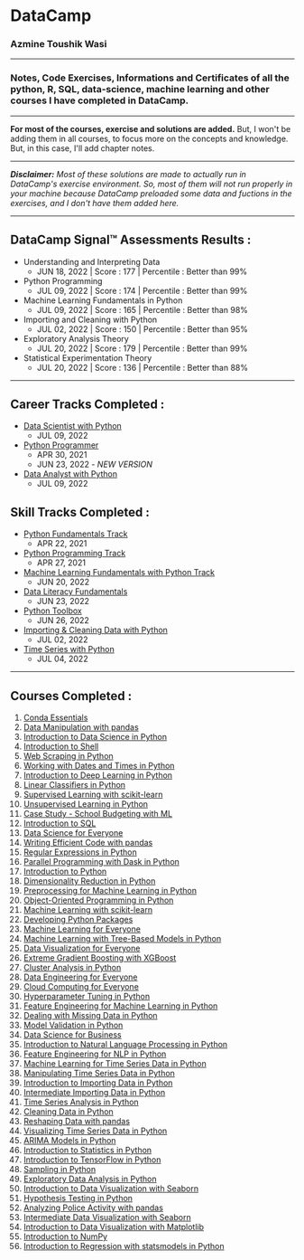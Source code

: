 # **DataCamp**
### **Azmine Toushik Wasi**

---

### Notes, Code Exercises, Informations and Certificates of all the python, R, SQL, data-science, machine learning and other courses I have completed in DataCamp.

---

**For most of the courses, exercise and solutions are added.** But, I won't be adding them in all courses, to focus more on the concepts and knowledge. But, in this case, I'll add chapter notes.

---

***Disclaimer:** Most of these solutions are made to actually run in DataCamp's exercise environment. So, most of them will not run properly in your machine because DataCamp preloaded some data and fuctions in the exercises, and I don't have them added here.*

---

## **DataCamp Signal™ Assessments Results :** 

- Understanding and Interpreting Data
  - JUN 18, 2022 | Score : 177 | Percentile : Better than 99%
- Python Programming
  - JUL 09, 2022 | Score : 174 | Percentile : Better than 99%
- Machine Learning Fundamentals in Python
  - JUL 09, 2022 | Score : 165 |  Percentile : Better than 98%
- Importing and Cleaning with Python
  - JUL 02, 2022 | Score : 150 |  Percentile : Better than 95%
- Exploratory Analysis Theory
  - JUL 20, 2022 | Score : 179 |  Percentile : Better than 99%
- Statistical Experimentation Theory
  - JUL 20, 2022 | Score : 136 |  Percentile : Better than 88%

---

## **Career Tracks Completed :**

- [Data Scientist with Python](https://www.datacamp.com/statement-of-accomplishment/track/7cc385b02d4d4229b9b1c4e853f942999836205a)
  - JUL 09, 2022
- [Python Programmer](https://www.datacamp.com/statement-of-accomplishment/track/53516897e8494fac5726b5a95e772ac9dca2f0cc)
  - APR 30, 2021
  - JUN 23, 2022 - *NEW VERSION*
- [Data Analyst with Python](https://www.datacamp.com/statement-of-accomplishment/track/0ee7bbc1ee9c8c59f7e7349ee68cf501e76d17f7)
  - JUL 09, 2022

## **Skill Tracks Completed :**

- [Python Fundamentals Track](https://www.datacamp.com/statement-of-accomplishment/track/97ed5b101facac09cf9981661c750941c3f8c335)
  - APR 22, 2021
- [Python Programming Track](https://www.datacamp.com/statement-of-accomplishment/track/7e028f33e21ebda316e56a9128c0976c772da6c7)
  - APR 27, 2021
- [Machine Learning Fundamentals with Python Track](https://www.datacamp.com/statement-of-accomplishment/track/5b7ae1bb6614f496b96a6f238cbd3fb46d6b9ccc)
  - JUN 20, 2022
- [Data Literacy Fundamentals](https://www.datacamp.com/statement-of-accomplishment/track/2b705f666a8aab86b728cb9ac83a9e77c7e89a51)
  - JUN 23, 2022
- [Python Toolbox](https://www.datacamp.com/statement-of-accomplishment/track/d6d717306f276fd1718eb40a60e786b541c591ab)
  - JUN 26, 2022
- [Importing & Cleaning Data with Python](https://www.datacamp.com/statement-of-accomplishment/track/78e15544abc38caa0bd1fccfe945605985df2a22)
  - JUL 02, 2022
- [Time Series with Python](https://www.datacamp.com/statement-of-accomplishment/track/ec25cb851f98102f064f29c1cce20a5e1588a3d2)
  - JUL 04, 2022

---
## **Courses Completed :**

1. [Conda Essentials](https://www.datacamp.com/statement-of-accomplishment/course/3e892cc08f2285de0c25c5d206d8e7ab09ac8a3c)
2. [Data Manipulation with pandas](https://www.datacamp.com/statement-of-accomplishment/course/9e6c773097a8fb3332cbabac3e3331ded615717d)
3. [Introduction to Data Science in Python](https://www.datacamp.com/statement-of-accomplishment/course/b71cf0f85700d83e968d015aca683eabc1c7f413)
4. [Introduction to Shell](https://www.datacamp.com/statement-of-accomplishment/course/79d18736c0afe35ffb0261ea95f9061236845b54)
5. [Web Scraping in Python](https://www.datacamp.com/statement-of-accomplishment/course/cbaf2b9852dcff40cf16cc2e610dd9b53807dacf)
6. [Working with Dates and Times in Python](https://www.datacamp.com/statement-of-accomplishment/course/74869031d80bf8c2ff6f61dd5c4bf430d8dae9b1)
7. [Introduction to Deep Learning in Python](https://www.datacamp.com/statement-of-accomplishment/course/c4b8be709c1b2e25c228bbd8fb09219ae4b569f7)
8. [Linear Classifiers in Python](https://www.datacamp.com/statement-of-accomplishment/course/8d181320d971b691eb5884459044039031dc2519)
9. [Supervised Learning with scikit-learn](https://www.datacamp.com/statement-of-accomplishment/course/9cd88b5d028a31d766e0d69f9cd8a1d25b214d62)
10. [Unsupervised Learning in Python](https://www.datacamp.com/statement-of-accomplishment/course/7b77700cf2c7fca758ca275e8f8dd3cb494d02c0)
11. [Case Study - School Budgeting with ML](https://www.datacamp.com/statement-of-accomplishment/course/905282c9911106ffb20c5bd4dbe25abf35231e9c)
12. [Introduction to SQL](https://www.datacamp.com/statement-of-accomplishment/course/5c3c7a0f26c7bfaded1a475b023c65a3e994d706)
13. [Data Science for Everyone](https://www.datacamp.com/statement-of-accomplishment/course/e10d6bd7021772c3e7d68438f82db0ff2acd25c5)
14. [Writing Efficient Code with pandas](https://www.datacamp.com/statement-of-accomplishment/course/94b53695f17da3e11a87d629d7ddc06e701ea5f1)
15. [Regular Expressions in Python](https://www.datacamp.com/statement-of-accomplishment/course/90fca77f0ae409c45a0526f3a3bf873545b4d6e2)
16. [Parallel Programming with Dask in Python](https://www.datacamp.com/statement-of-accomplishment/course/941064fd8afef749905a92f1c52b2c86a48ad32e)
17. [Introduction to Python](https://www.datacamp.com/statement-of-accomplishment/course/25bbcc98a6236c0f90d92f4f655687e10008751b)
18. [Dimensionality Reduction in Python](https://www.datacamp.com/statement-of-accomplishment/course/7729378907bed8a4b4ffec4b058c5b3ea5d526e5)
19. [Preprocessing for Machine Learning in Python](https://www.datacamp.com/statement-of-accomplishment/course/c53dbfa244066eb22e44c9c431f7be957dd264c2)
20. [Object-Oriented Programming in Python](https://www.datacamp.com/statement-of-accomplishment/course/f14c05518f03587519a6f6147192b8982c5533bc)
21. [Machine Learning with scikit-learn](https://www.datacamp.com/statement-of-accomplishment/course/41ebfaab61348da03cce1c18ed79c1e4b86c48db)
22. [Developing Python Packages](https://www.datacamp.com/statement-of-accomplishment/course/0affb9673ea44b81fd977bb97af66dea6cd1d42e)
23. [Machine Learning for Everyone](https://www.datacamp.com/statement-of-accomplishment/course/d9538220f8c5a33d89d3f04b79c538538f7f5ed9)
24. [Machine Learning with Tree-Based Models in Python](https://www.datacamp.com/statement-of-accomplishment/course/98695efb2210962b67abb1d17caea317c6b31a42)
25. [Data Visualization for Everyone](https://www.datacamp.com/statement-of-accomplishment/course/955286f584b149168261d44a17a73004cee8c309)
26. [Extreme Gradient Boosting with XGBoost](https://www.datacamp.com/statement-of-accomplishment/course/e768f6175b7b0008c1ff16bf599d84577b2ef66c)
27. [Cluster Analysis in Python](https://www.datacamp.com/statement-of-accomplishment/course/0137f944f68d33ad96f11b81a2217a504ab62c17)
28. [Data Engineering for Everyone](https://www.datacamp.com/statement-of-accomplishment/course/fee934fd44c69f71abbecb420848244829d57e8e)
29. [Cloud Computing for Everyone](https://www.datacamp.com/statement-of-accomplishment/course/7e0bf68cbfa629ce2fcdabd5f4179bd5ce925b21)
30. [Hyperparameter Tuning in Python](https://www.datacamp.com/statement-of-accomplishment/course/bd04de3859f411c6ee10e1adaeafd8756dbe90bc)
31. [Feature Engineering for Machine Learning in Python](https://www.datacamp.com/statement-of-accomplishment/course/ca5988b07369cbb4becd462013fa761a0a18a8c2)
32. [Dealing with Missing Data in Python](https://www.datacamp.com/statement-of-accomplishment/course/a980bc88d9636042fbb598b901a3073b6c60c787)
33. [Model Validation in Python](https://www.datacamp.com/statement-of-accomplishment/course/4554c4207624b58004a786ef4897fde1f5183060)
34. [Data Science for Business](https://www.datacamp.com/statement-of-accomplishment/course/9d47f7ba5beb353751039d2ba35ffa6eee0c459a)
35. [Introduction to Natural Language Processing in Python](https://www.datacamp.com/statement-of-accomplishment/course/1e206c05ee521ba7c65d8a76e07804a21154c92e)
36. [Feature Engineering for NLP in Python](https://www.datacamp.com/statement-of-accomplishment/course/bb19176ab693aae8ccf81c5d0004c3792914319f)
37. [Machine Learning for Time Series Data in Python](https://www.datacamp.com/statement-of-accomplishment/course/5c70b8c0da88a833a4f1d01f947e04668791a6d7)
38. [Manipulating Time Series Data in Python](https://www.datacamp.com/statement-of-accomplishment/course/d6296f12786efe91fdd9d7b49df999e46b4fd238)
39. [Introduction to Importing Data in Python](https://www.datacamp.com/statement-of-accomplishment/course/dd977907f5e9c2c3c1795e1f4df49dd90deb4440)
40. [Intermediate Importing Data in Python](https://www.datacamp.com/statement-of-accomplishment/course/e7b1d7bd84b64ab8ecf5bda55d2de749d26e2558)
41. [Time Series Analysis in Python](https://www.datacamp.com/statement-of-accomplishment/course/4e9b50f84404a86ef838a6ecba20f106894a22d7)
42. [Cleaning Data in Python](https://www.datacamp.com/statement-of-accomplishment/course/0e90b3c042ff91737677bbfa2c2978212d5fc954)
43. [Reshaping Data with pandas](https://www.datacamp.com/statement-of-accomplishment/course/3ef459bfaf8e1931408d73a98ab034e97e18c373)
44. [Visualizing Time Series Data in Python](https://www.datacamp.com/statement-of-accomplishment/course/de35020d6adb8fd65f926af296e27daebf31f5bb)
45. [ARIMA Models in Python](https://www.datacamp.com/statement-of-accomplishment/course/6cdf1055720ae4c840c3a54f1fc51a38fa974346)
46. [Introduction to Statistics in Python](https://www.datacamp.com/statement-of-accomplishment/course/2daf680e828b438e4a7af281d0be3ed0e01ef057)
47. [Introduction to TensorFlow in Python](https://www.datacamp.com/statement-of-accomplishment/course/3d55d011ee71480f17967cd243dbb09d6be35aad)
48. [Sampling in Python](https://www.datacamp.com/statement-of-accomplishment/course/50b23c32d8fd7a49cfd21970c30729e1dc1c075d)
49. [Exploratory Data Analysis in Python](https://www.datacamp.com/statement-of-accomplishment/course/c503219d7b93157b8723305abb5b71afd8674ff5)
50. [Introduction to Data Visualization with Seaborn](https://www.datacamp.com/statement-of-accomplishment/course/d48548c20f74b687347eb28058d39b36c9b526c8)
51. [Hypothesis Testing in Python](https://www.datacamp.com/statement-of-accomplishment/course/028e4918e94d70ec464eb3ebe1455dfbd7a3a2e6)
52. [Analyzing Police Activity with pandas](https://www.datacamp.com/statement-of-accomplishment/course/4a963b3ca2bc566c0691e756a36dd623b136e6f4)
53. [Intermediate Data Visualization with Seaborn](https://www.datacamp.com/statement-of-accomplishment/course/d61e97126cf42b1a08ec3e6975f49dad686189bc)
54. [Introduction to Data Visualization with Matplotlib](https://www.datacamp.com/statement-of-accomplishment/course/251457bc2bcd789954de9711bddfb34e3c05e73d)
55. [Introduction to NumPy](https://www.datacamp.com/statement-of-accomplishment/course/450c1a7067b6e72b8d205a77f99df8b05c315c53)
56. [Introduction to Regression with statsmodels in Python](https://www.datacamp.com/statement-of-accomplishment/course/373e8f68a98ad92ff2d074b404119568fae36513)